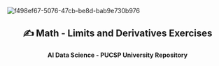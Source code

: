 
![f498ef67-5076-47cb-be8d-bab9e730b976](https://github.com/Quantum-Software-Development/Math/assets/113218619/58c8c407-2971-4a65-9030-e25d76617687)



## <p align="center"> ✍️ Math - Limits and Derivatives Exercises
#### <p align="center"> AI Data Science - PUCSP University Repository

<br><br>





